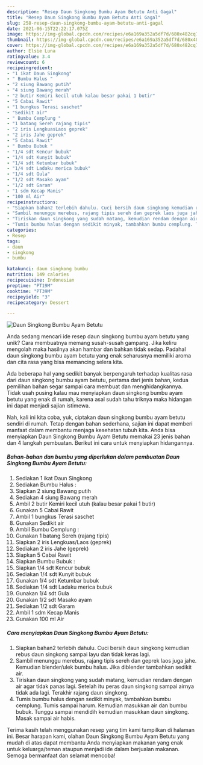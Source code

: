 ```yaml
---
description: "Resep Daun Singkong Bumbu Ayam Betutu Anti Gagal"
title: "Resep Daun Singkong Bumbu Ayam Betutu Anti Gagal"
slug: 258-resep-daun-singkong-bumbu-ayam-betutu-anti-gagal
date: 2021-06-15T22:22:17.075Z
image: https://img-global.cpcdn.com/recipes/e6a169a352a5df7d/680x482cq70/daun-singkong-bumbu-ayam-betutu-foto-resep-utama.jpg
thumbnail: https://img-global.cpcdn.com/recipes/e6a169a352a5df7d/680x482cq70/daun-singkong-bumbu-ayam-betutu-foto-resep-utama.jpg
cover: https://img-global.cpcdn.com/recipes/e6a169a352a5df7d/680x482cq70/daun-singkong-bumbu-ayam-betutu-foto-resep-utama.jpg
author: Elsie Luna
ratingvalue: 3.4
reviewcount: 6
recipeingredient:
- "1 ikat Daun Singkong"
- " Bumbu Halus "
- "2 siung Bawang putih"
- "4 siung Bawang merah"
- "2 butir Kemiri kecil utuh kalau besar pakai 1 butir"
- "5 Cabai Rawit"
- "1 bungkus Terasi saschet"
- "Sedikit air"
- " Bumbu Cemplung "
- "1 batang Sereh rajang tipis"
- "2 iris LengkuasLaos geprek"
- "2 iris Jahe geprek"
- "5 Cabai Rawit"
- " Bumbu Bubuk "
- "1/4 sdt Kencur bubuk"
- "1/4 sdt Kunyit bubuk"
- "1/4 sdt Ketumbar bubuk"
- "1/4 sdt Ladaku merica bubuk"
- "1/4 sdt Gula"
- "1/2 sdt Masako ayam"
- "1/2 sdt Garam"
- "1 sdm Kecap Manis"
- "100 ml Air"
recipeinstructions:
- "Siapkan bahan2 terlebih dahulu. Cuci bersih daun singkong kemudian rebus daun singkong sampai layu dan tidak keras lagi."
- "Sambil menunggu merebus, rajang tipis sereh dan geprek laos juga jahe. Kemudian blender/ulek bumbu halus. Jika diblender tambahkan sedikit air."
- "Tiriskan daun singkong yang sudah matang, kemudian rendam dengan air agar tidak panas lagi. Setelah itu peras daun singkong sampai airnya tidak ada lagi. Terakhir rajang daun singkong."
- "Tumis bumbu halus dengan sedikit minyak, tambahkan bumbu cemplung. Tumis sampai harum. Kemudian masukkan air dan bumbu bubuk. Tunggu sampai mendidih kemudian masukkan daun singkong. Masak sampai air habis."
categories:
- Resep
tags:
- daun
- singkong
- bumbu

katakunci: daun singkong bumbu 
nutrition: 149 calories
recipecuisine: Indonesian
preptime: "PT19M"
cooktime: "PT39M"
recipeyield: "3"
recipecategory: Dessert

---
```



![Daun Singkong Bumbu Ayam Betutu](https://img-global.cpcdn.com/recipes/e6a169a352a5df7d/680x482cq70/daun-singkong-bumbu-ayam-betutu-foto-resep-utama.jpg)

Anda sedang mencari ide resep daun singkong bumbu ayam betutu yang unik? Cara membuatnya memang susah-susah gampang. Jika keliru mengolah maka hasilnya akan hambar dan bahkan tidak sedap. Padahal daun singkong bumbu ayam betutu yang enak seharusnya memiliki aroma dan cita rasa yang bisa memancing selera kita.



Ada beberapa hal yang sedikit banyak berpengaruh terhadap kualitas rasa dari daun singkong bumbu ayam betutu, pertama dari jenis bahan, kedua pemilihan bahan segar sampai cara membuat dan menghidangkannya. Tidak usah pusing kalau mau menyiapkan daun singkong bumbu ayam betutu yang enak di rumah, karena asal sudah tahu triknya maka hidangan ini dapat menjadi sajian istimewa.


Nah, kali ini kita coba, yuk, ciptakan daun singkong bumbu ayam betutu sendiri di rumah. Tetap dengan bahan sederhana, sajian ini dapat memberi manfaat dalam membantu menjaga kesehatan tubuh kita. Anda bisa menyiapkan Daun Singkong Bumbu Ayam Betutu memakai 23 jenis bahan dan 4 langkah pembuatan. Berikut ini cara untuk menyiapkan hidangannya.

<!--inarticleads1-->

##### Bahan-bahan dan bumbu yang diperlukan dalam pembuatan Daun Singkong Bumbu Ayam Betutu:

1. Sediakan 1 ikat Daun Singkong
1. Sediakan  Bumbu Halus :
1. Siapkan 2 siung Bawang putih
1. Sediakan 4 siung Bawang merah
1. Ambil 2 butir Kemiri kecil utuh (kalau besar pakai 1 butir)
1. Gunakan 5 Cabai Rawit
1. Ambil 1 bungkus Terasi saschet
1. Gunakan Sedikit air
1. Ambil  Bumbu Cemplung :
1. Gunakan 1 batang Sereh (rajang tipis)
1. Siapkan 2 iris Lengkuas/Laos (geprek)
1. Sediakan 2 iris Jahe (geprek)
1. Siapkan 5 Cabai Rawit
1. Siapkan  Bumbu Bubuk :
1. Siapkan 1/4 sdt Kencur bubuk
1. Sediakan 1/4 sdt Kunyit bubuk
1. Gunakan 1/4 sdt Ketumbar bubuk
1. Sediakan 1/4 sdt Ladaku merica bubuk
1. Gunakan 1/4 sdt Gula
1. Gunakan 1/2 sdt Masako ayam
1. Sediakan 1/2 sdt Garam
1. Ambil 1 sdm Kecap Manis
1. Gunakan 100 ml Air




<!--inarticleads2-->

##### Cara menyiapkan Daun Singkong Bumbu Ayam Betutu:

1. Siapkan bahan2 terlebih dahulu. Cuci bersih daun singkong kemudian rebus daun singkong sampai layu dan tidak keras lagi.
1. Sambil menunggu merebus, rajang tipis sereh dan geprek laos juga jahe. Kemudian blender/ulek bumbu halus. Jika diblender tambahkan sedikit air.
1. Tiriskan daun singkong yang sudah matang, kemudian rendam dengan air agar tidak panas lagi. Setelah itu peras daun singkong sampai airnya tidak ada lagi. Terakhir rajang daun singkong.
1. Tumis bumbu halus dengan sedikit minyak, tambahkan bumbu cemplung. Tumis sampai harum. Kemudian masukkan air dan bumbu bubuk. Tunggu sampai mendidih kemudian masukkan daun singkong. Masak sampai air habis.




Terima kasih telah menggunakan resep yang tim kami tampilkan di halaman ini. Besar harapan kami, olahan Daun Singkong Bumbu Ayam Betutu yang mudah di atas dapat membantu Anda menyiapkan makanan yang enak untuk keluarga/teman ataupun menjadi ide dalam berjualan makanan. Semoga bermanfaat dan selamat mencoba!
